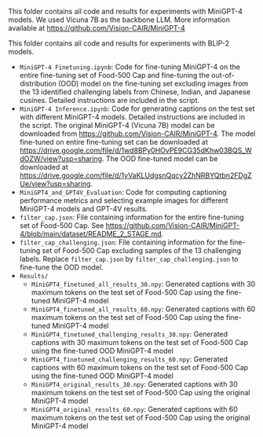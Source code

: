 This folder contains all code and results for experiments with MiniGPT-4 models. We used Vicuna 7B as the backbone LLM. More information available at https://github.com/Vision-CAIR/MiniGPT-4

This folder contains all code and results for experiments with BLIP-2 models.
- `MiniGPT-4 Finetuning.ipynb`: Code for fine-tuning MiniGPT-4 on the entire fine-tuning set of Food-500 Cap and fine-tuning the out-of-distribution (OOD) model on the fine-tuning set excluding images from the 13 identified challenging labels from Chinese, Indian, and Japanese cusines. Detailed instructions are included in the script.
- `MiniGPT-4 Inference.ipynb`: Code for generating captions on the test set with different MiniGPT-4 models. Detailed instructions are included in the script. The original MiniGPT-4 (Vicuna 7B) model can be downloaded from https://github.com/Vision-CAIR/MiniGPT-4. The model fine-tuned on entire fine-tuning set can be downloaded at https://drive.google.com/file/d/1wd8BPy0HOvPE9CG35dKhw03BQS_WdOZW/view?usp=sharing. The OOD fine-tuned model can be downloaded at https://drive.google.com/file/d/1yVaKLUdgsnQqcy2ZhNRBYQtbn2FDgZUe/view?usp=sharing.
- `MiniGPT4_and_GPT4V_Evaluation`: Code for computing captioning performance metrics and selecting example images for different MiniGPT-4 models and GPT-4V results.
- `filter_cap.json`: File containing information for the entire fine-tuning set of Food-500 Cap. See https://github.com/Vision-CAIR/MiniGPT-4/blob/main/dataset/README_2_STAGE.md.
- `filter_cap_challenging.json`: File containing information for the fine-tuning set of Food-500 Cap excluding samples of the 13 challenging labels. Replace `filter_cap.json` by `filter_cap_challenging.json` to fine-tune the OOD model.
- `Results/`
  - `MiniGPT4_finetuned_all_results_30.npy`: Generated captions with 30 maximum tokens on the test set of Food-500 Cap using the fine-tuned MiniGPT-4 model
  - `MiniGPT4_finetuned_all_results_60.npy`: Generated captions with 60 maximum tokens on the test set of Food-500 Cap using the fine-tuned MiniGPT-4 model
  - `MiniGPT4_finetuned_challenging_results_30.npy`: Generated captions with 30 maximum tokens on the test set of Food-500 Cap using the fine-tuned OOD MiniGPT-4 model
  - `MiniGPT4_finetuned_challenging_results_60.npy`: Generated captions with 60 maximum tokens on the test set of Food-500 Cap using the fine-tuned OOD MiniGPT-4 model
  - `MiniGPT4_original_results_30.npy`: Generated captions with 30 maximum tokens on the test set of Food-500 Cap using the original MiniGPT-4 model
  - `MiniGPT4_original_results_60.npy`: Generated captions with 60 maximum tokens on the test set of Food-500 Cap using the original MiniGPT-4 model
